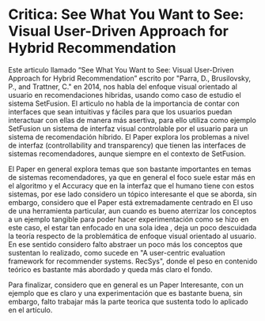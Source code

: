 # Critica:  See What You Want to See: Visual User-Driven Approach for Hybrid Recommendation

Este articulo llamado “See What You Want to See: Visual User-Driven Approach for Hybrid Recommendation” escrito por "Parra, D., Brusilovsky, P., and Trattner, C." en 2014, nos habla del enfoque visual orientado al usuario en recomendaciones hibridas, usando como caso de estudio el sistema SetFusion. El articulo no habla de la importancia de contar con interfaces que sean intuitivas y fáciles para que los usuarios puedan interactuar con ellas de manera más asertiva, para ello utiliza como ejemplo SetFusion un sistema de interfaz visual controlable por el usuario para un sistema de recomendación híbrido. El Paper explora los problemas a nivel de interfaz (controllability and transparency) que tienen las interfaces de sistemas recomendadores, aunque siempre en el contexto de SetFusion.



El Paper en general explora temas que son bastante importantes en temas de sistemas recomendadores, ya que en general el foco suele estar más en el algoritmo y el Accuracy que en la interfaz que el humano tiene con estos sistemas, por ese lado considero un tópico interesante el que se aborda, sin embargo, considero que el Paper está extremadamente centrado en El uso de una herramienta particular, aun cuando es bueno aterrizar los conceptos a un ejemplo tangible para poder hacer experimentación como se hizo en este caso, el estar tan enfocado en una sola idea , deja un poco descuidada la teoría respecto de la problemática de enfoque visual orientado al usuario. En ese sentido considero falto abstraer un poco más los conceptos que sustentan lo realizado, como sucede en "A user-centric evaluation framework for recommender systems. RecSys", donde el peso en contenido teórico es bastante más abordado y queda más claro el fondo.



Para finalizar, considero que en general es un Paper Interesante, con un ejemplo que es claro y una experimentación que es bastante buena, sin embargo, falto trabajar más la parte teorica que sustenta todo lo aplicado en el artículo.

